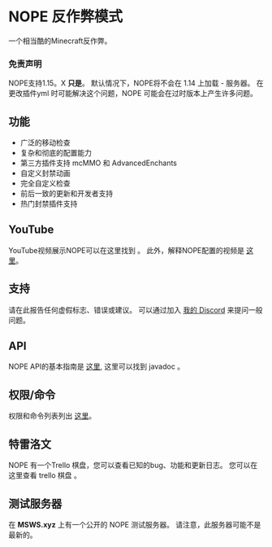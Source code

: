 # NOPE 反作弊模式
一个相当酷的Minecraft反作弊。

### 免责声明
NOPE支持1.15。X **只是**。 默认情况下，NOPE将不会在 1.14 上加载 - 服务器。 在更改插件yml 时可能解决这个问题，NOPE 可能会在过时版本上产生许多问题。

## 功能
* 广泛的移动检查
* 复杂和彻底的配置能力
* 第三方插件支持 mcMMO 和 AdvancedEnchants
* 自定义封禁动画
* 完全自定义检查
* 前后一致的更新和开发者支持
* 热门封禁插件支持

## YouTube
YouTube视频展示NOPE可以在这里找到 [](https://www.youtube.com/watch?v=QNumBz-Phwg)。 此外，解释NOPE配置的视频是 [这里](https://www.youtube.com/watch?v=XVuXKsJEAkQ)。

## 支持
请在此报告任何虚假标志、错误或建议。 可以通过加入 [我的 Discord](https://nope.msws.xyz/discord) 来提问一般问题。

## API
NOPE API的基本指南是 [这里](https://github.com/MSWS/NOPE/wiki/API), 这里可以找到 javadoc [](http://docs.msws.xyz)。

## 权限/命令
权限和命令列表列出 [这里](https://github.com/MSWS/NOPE/wiki/Permissions)。

## 特雷洛文
NOPE 有一个Trello 棋盘，您可以查看已知的bug、功能和更新日志。 您可以在这里查看 trello 棋盘 [](https://nope.msws.xyz/trello)。

## 测试服务器
在 **MSWS.xyz** 上有一个公开的 NOPE 测试服务器。 请注意，此服务器可能不是最新的。
